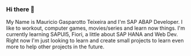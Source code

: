 ### Hi there 👋

My Name is Mauricio Gasparotto Teixeira and I'm SAP ABAP Developer.
I like to workout, computer games, movies/series and learn now things.
I'm  currently learning SAPUI5, Fiori, a little about SAP HANA and Web Dev.
Right now I'm just looking to learn and create small projects to learn even more to help other projects in the future.



<!--
**mauriciom2/mauriciom2** is a ✨ _special_ ✨ repository because its `README.md` (this file) appears on your GitHub profile.

Here are some ideas to get you started:

- 🔭 I’m currently working on ...
- 🌱 I’m currently learning ...
- 👯 I’m looking to collaborate on ...
- 🤔 I’m looking for help with ...
- 💬 Ask me about ...
- 📫 How to reach me: ...
- 😄 Pronouns: ...
- ⚡ Fun fact: ...
-->
